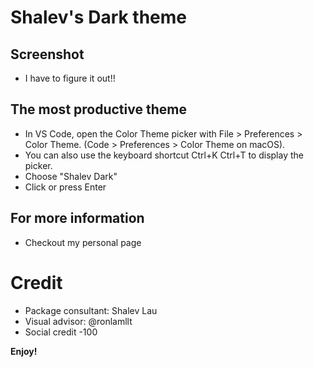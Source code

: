 # Shalev's Dark theme

## Screenshot
* I have to figure it out!!

## The most productive theme
*    In VS Code, open the Color Theme picker with File > Preferences > Color Theme. (Code > Preferences > Color Theme on macOS).
*    You can also use the keyboard shortcut Ctrl+K Ctrl+T to display the picker.
*    Choose "Shalev Dark"
*    Click or press Enter

## For more information
* Checkout my personal page

# Credit
* Package consultant: Shalev Lau
* Visual advisor: @ronlamllt
* Social credit -100

**Enjoy!**